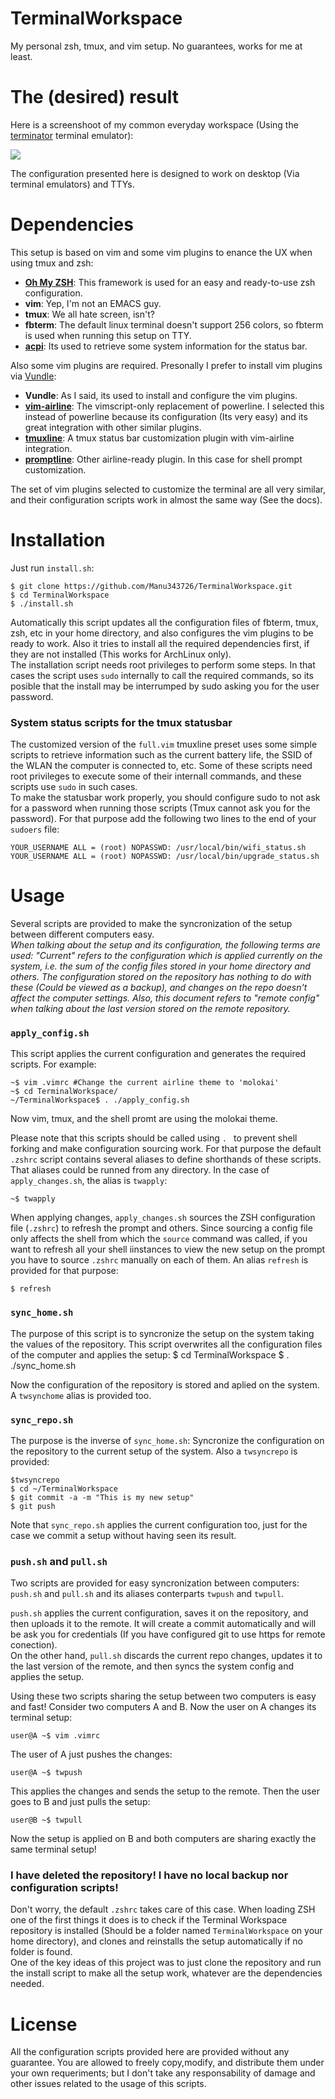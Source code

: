 TerminalWorkspace
=================

My personal zsh, tmux, and vim setup. No guarantees, works for me at least.

The (desired) result
====================

Here is a screenshoot of my common everyday workspace (Using the  [terminator](http://gnometerminator.blogspot.com.es/p/introduction.html) terminal emulator):

![](https://pbs.twimg.com/media/BrO-g7TCEAMKkMt.png:large)


The configuration presented here is designed to work on desktop (Via terminal emulators) and TTYs.


Dependencies
============

This setup is based on vim and some vim plugins to enance the UX when using tmux and zsh:

 - [**Oh My ZSH**](https://github.com/robbyrussell/oh-my-zsh): This framework is used for an easy and ready-to-use zsh configuration.
 - **vim**: Yep, I'm not an EMACS guy.
 - **tmux**: We all hate screen, isn't?
 - **fbterm**: The default linux terminal doesn't support 256 colors, so fbterm is used when running this setup on TTY.
 - [**acpi**](): Its used to retrieve some system information for the status bar.

Also some vim plugins are required. Presonally I prefer to install vim plugins via [Vundle](https://github.com/gmarik/Vundle.vim):
 - **Vundle**: As I said, its used to install and configure the vim plugins.
 - [**vim-airline**](https://github.com/bling/vim-airline): The vimscript-only replacement of powerline. I selected this instead of powerline because its configuration (Its very easy) and its great integration with other similar plugins.
 - [**tmuxline**](https://github.com/edkolev/tmuxline.vim): A tmux status bar customization plugin with vim-airline integration.
 - [**promptline**](https://github.com/edkolev/promptline.vim): Other airline-ready plugin. In this case for shell prompt customization.

The set of vim plugins selected to customize the terminal are all very similar, and their configuration scripts work in almost the same way (See the docs).


Installation
============

Just run `install.sh`:
    
    $ git clone https://github.com/Manu343726/TerminalWorkspace.git
    $ cd TerminalWorkspace
    $ ./install.sh
    
Automatically this script updates all the configuration files of fbterm, tmux, zsh, etc in your home directory, and also
configures the vim plugins to be ready to work. Also it tries to install all the required dependencies first, if they are not installed (This works for ArchLinux only).   
The installation script needs root privileges to perform some steps. In that cases the script uses `sudo` internally to call the required commands, so its posible that the install may be interrumped by sudo asking you for the user password.

### System status scripts for the tmux statusbar

The customized version of the `full.vim` tmuxline preset uses some simple scripts to retrieve information such as the current battery life, the SSID of the WLAN the computer is connected to, etc.
Some of these scripts need root privileges to execute some of their internall commands, and these scripts use `sudo` in such cases.   
To make the statusbar work properly, you should configure sudo to not ask for a password when running those scripts (Tmux cannot ask you for the password). For that purpose add the following two lines to the end of your `sudoers` file:

    YOUR_USERNAME ALL = (root) NOPASSWD: /usr/local/bin/wifi_status.sh
    YOUR_USERNAME ALL = (root) NOPASSWD: /usr/local/bin/upgrade_status.sh
    
Usage
=====

Several scripts are provided to make the syncronization of the setup between different computers easy.  
*When talking about the setup and its configuration, the following terms are used: "Current" refers to the configuration which is applied currently on the system, i.e. the sum of the config files stored in your home directory and others. The configuration stored on the repository has nothing to do with these (Could be viewed as a backup), and changes on the repo doesn't affect the computer settings.*
*Also, this document refers to "remote config" when talking about the last version stored on the remote repository.*

### `apply_config.sh`

This script applies the current configuration and generates the required scripts. For example:

    ~$ vim .vimrc #Change the current airline theme to 'molokai'
    ~$ cd TerminalWorkspace/
    ~/TerminalWorkspace$ . ./apply_config.sh
    
Now vim, tmux, and the shell promt are using the molokai theme. 

Please note that this scripts should be called using `. ` to prevent shell forking and make configuration sourcing work.
For that purpose the default `.zshrc` script contains several aliases to define shorthands of these scripts. That aliases could be runned from any directory. In the case of `apply_changes.sh`, the alias is `twapply`:

    ~$ twapply

When applying changes, `apply_changes.sh` sources the ZSH configuration file (`.zshrc`) to refresh the prompt and others. 
Since sourcing a config file only affects the shell from which the `source` command was called, if you want to refresh all your shell iinstances to view the new setup on the prompt you have to source `.zshrc` manually on each of them. An alias `refresh` is provided for that purpose:

    $ refresh
    
    
### `sync_home.sh`

The purpose of this script is to syncronize the setup on the system taking the values of the repository. This script overwrites all the configuration files of the computer and applies the setup:
    $ cd TerminalWorkspace
    $ . ./sync_home.sh

Now the configuration of the repository is stored and aplied on the system.  
A `twsynchome` alias is provided too.


### `sync_repo.sh`

The purpose is the inverse of `sync_home.sh`: Syncronize the configuration on the repository to the current setup of the system. Also a `twsyncrepo` is provided:

    $twsyncrepo
    $ cd ~/TerminalWorkspace
    $ git commit -a -m "This is my new setup"
    $ git push
    
Note that `sync_repo.sh` applies the current configuration too, just for the case we commit a setup without having seen its result.

### `push.sh` and `pull.sh`

Two scripts are provided for easy syncronization between computers: `push.sh` and `pull.sh` and its aliases conterparts `twpush` and `twpull`.    

`push.sh` applies the current configuration, saves it on the repository, and then uploads it to the remote. It will create a commit automatically and will be ask you for credentials (If you have configured git to use https for remote conection).  
On the other hand, `pull.sh` discards the current repo changes, updates it to the last version of the remote, and then syncs the system config and applies the setup. 

Using these two scripts sharing the setup between two computers is easy and fast! Consider two computers A and B. Now the user on A changes its terminal setup:

    user@A ~$ vim .vimrc
    
The user of A just pushes the changes:

    user@A ~$ twpush
    
This applies the changes and sends the setup to the remote. Then the user goes to B and just pulls the setup:

    user@B ~$ twpull
    
Now the setup is applied on B and both computers are sharing exactly the same terminal setup!

### I have deleted the repository! I have no local backup nor configuration scripts!

Don't worry, the default `.zshrc` takes care of this case. When loading ZSH one of the first things it does is to check if the Terminal Workspace repository is installed (Should be a folder named `TerminalWorkspace` on your home directory), and clones and reinstalls the setup automatically if no folder is found.   
One of the key ideas of this project was to just clone the repository and run the install script to make all the setup work, whatever are the dependencies needed.
    
License
=======

All the configuration scripts provided here are provided without any guarantee. You are allowed to freely copy,modify, and distribute them under your own requeriments; but I don't take any responsability of damage and other issues related to the usage of this scripts.
